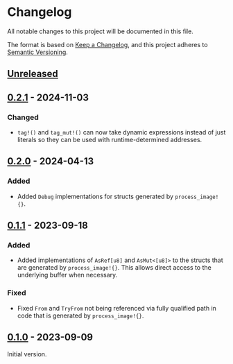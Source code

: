 # Changelog

All notable changes to this project will be documented in this file.

The format is based on [Keep a Changelog](https://keepachangelog.com/en/1.0.0/),
and this project adheres to [Semantic Versioning](https://semver.org/spec/v2.0.0.html).

## [Unreleased]


## [0.2.1] - 2024-11-03
### Changed
- `tag!()` and `tag_mut!()` can now take dynamic expressions instead of just
  literals so they can be used with runtime-determined addresses.


## [0.2.0] - 2024-04-13
### Added
- Added `Debug` implementations for structs generated by `process_image!{}`.


## [0.1.1] - 2023-09-18
### Added
- Added implementations of `AsRef[u8]` and `AsMut<[u8]>` to the structs that
  are generated by `process_image!{}`.  This allows direct access to the
  underlying buffer when necessary.

### Fixed
- Fixed `From` and `TryFrom` not being referenced via fully qualified path in
  code that is generated by `process_image!{}`.


## [0.1.0] - 2023-09-09
Initial version.

[unreleased]: https://github.com/rahix/process-image/compare/v0.2.1...HEAD
[0.2.1]: https://github.com/rahix/process-image/compare/v0.2.0...v0.2.1
[0.2.0]: https://github.com/rahix/process-image/compare/v0.1.1...v0.2.0
[0.1.1]: https://github.com/rahix/process-image/compare/v0.1.0...v0.1.1
[0.1.0]: https://github.com/rahix/process-image/releases/tag/v0.1.0
